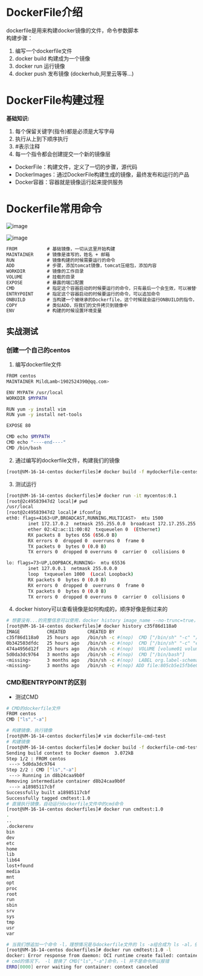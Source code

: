 # DockerFile介绍
dockerfile是用来构建docker镜像的文件，命令参数脚本  
构建步骤：  
1. 编写一个dockerfile文件
2. docker build 构建成为一个镜像
3. docker run 运行镜像
4. docker push 发布镜像 (dockerhub,阿里云等等...)

# DockerFile构建过程
**基础知识:**  
1. 每个保留关键字(指令)都是必须是大写字母
2. 执行从上到下顺序执行
3. #表示注释
4. 每一个指令都会创建提交一个新的镜像层

- DockerFile：构建文件，定义了一切的步骤，源代码
- DockerImages：通过DockerFile构建生成的镜像，最终发布和运行的产品
- Docker容器：容器就是镜像运行起来提供服务

# Dockerfile常用命令
![image](https://user-images.githubusercontent.com/92672384/147425633-dca18df5-3c7a-496c-8898-889a9d59df07.png)

![image](https://user-images.githubusercontent.com/92672384/147426097-10628c9e-bbd9-4c52-95ce-7ae94b5c11c8.png)

```txt
FROM           # 基础镜像，一切从这里开始构建
MAINTAINER     # 镜像是谁写的，姓名 + 邮箱
RUN            # 镜像构建的时候需要运行的命令
ADD            # 步骤，添加tomcat镜像，tomcat压缩包，添加内容
WORKDIR        # 镜像的工作目录
VOLUME         # 挂载的目录
EXPOSE         # 暴露的端口配置
CMD            # 指定这个容器启动的时候要运行的命令，只有最后一个会生效，可以被替代
ENTRYPOINT     # 指定这个容器启动的时候要运行的命令，可以追加命令
ONBUILD        # 当构建一个被继承的Dockerfile，这个时候就会运行ONBUILD的指令，出发指令
COPY           # 类似ADD，将我们的文件拷贝到镜像中
ENV            # 构建的时候设置环境变量
```

## 实战测试
### 创建一个自己的centos
1. 编写dockerfile文件
```bash
FROM centos
MAINTAINER MildLamb<1902524390@qq.com>

ENV MYPATH /usr/local
WORKDIR $MYPATH

RUN yum -y install vim
RUN yum -y install net-tools

EXPOSE 80

CMD echo $MYPATH
CMD echo "----end----"
CMD /bin/bash
```
2. 通过编写的dockerfile文件，构建我们的镜像
```bash
[root@VM-16-14-centos dockerfiles]# docker build -f mydockerfile-centos -t mycentos:0.1 .
```
3. 测试运行
```bash
[root@VM-16-14-centos dockerfiles]# docker run -it mycentos:0.1
[root@2c49583947d2 local]# pwd
/usr/local
[root@2c49583947d2 local]# ifconfig
eth0: flags=4163<UP,BROADCAST,RUNNING,MULTICAST>  mtu 1500
        inet 172.17.0.2  netmask 255.255.0.0  broadcast 172.17.255.255
        ether 02:42:ac:11:00:02  txqueuelen 0  (Ethernet)
        RX packets 8  bytes 656 (656.0 B)
        RX errors 0  dropped 0  overruns 0  frame 0
        TX packets 0  bytes 0 (0.0 B)
        TX errors 0  dropped 0 overruns 0  carrier 0  collisions 0

lo: flags=73<UP,LOOPBACK,RUNNING>  mtu 65536
        inet 127.0.0.1  netmask 255.0.0.0
        loop  txqueuelen 1000  (Local Loopback)
        RX packets 0  bytes 0 (0.0 B)
        RX errors 0  dropped 0  overruns 0  frame 0
        TX packets 0  bytes 0 (0.0 B)
        TX errors 0  dropped 0 overruns 0  carrier 0  collisions 0
```
4. docker history可以查看镜像是如何构成的，顺序好像是倒过来的
```bash
# 想要没有...的完整信息可以使用，docker history image_name --no-trunc=true，但可能会有排版问题
[root@VM-16-14-centos dockerfiles]# docker history c35f86d118a0
IMAGE          CREATED        CREATED BY                                      SIZE      COMMENT
c35f86d118a0   25 hours ago   /bin/sh -c #(nop)  CMD ["/bin/sh" "-c" "/bin…   0B        
0b342503dfdc   25 hours ago   /bin/sh -c #(nop)  CMD ["/bin/sh" "-c" "echo…   0B        
474a4956d12f   25 hours ago   /bin/sh -c #(nop)  VOLUME [volume01 volume02]   0B        
5d0da3dc9764   3 months ago   /bin/sh -c #(nop)  CMD ["/bin/bash"]            0B        
<missing>      3 months ago   /bin/sh -c #(nop)  LABEL org.label-schema.sc…   0B        
<missing>      3 months ago   /bin/sh -c #(nop) ADD file:805cb5e15fb6e0bb0…   231MB
```

### CMD和ENTRYPOINT的区别
- 测试CMD
```bash
# CMD的dockerfile文件
FROM centos
CMD ["ls","-a"]

# 构建镜像，执行镜像
[root@VM-16-14-centos dockerfiles]# vim dockerfile-cmd-test
# 构建镜像
[root@VM-16-14-centos dockerfiles]# docker build -f dockerfile-cmd-test -t cmdtest:1.0 .
Sending build context to Docker daemon  3.072kB
Step 1/2 : FROM centos
 ---> 5d0da3dc9764
Step 2/2 : CMD ["ls","-a"]
 ---> Running in d8b24caa9b0f
Removing intermediate container d8b24caa9b0f
 ---> a18985117cbf
Successfully built a18985117cbf
Successfully tagged cmdtest:1.0
# 直接执行镜像，自动运行dockerfile文件中的cmd命令
[root@VM-16-14-centos dockerfiles]# docker run cmdtest:1.0
.
..
.dockerenv
bin
dev
etc
home
lib
lib64
lost+found
media
mnt
opt
proc
root
run
sbin
srv
sys
tmp
usr
var

# 当我们想追加一个命令 -l，理想情况是与dockerfile文件的 ls -a组合成为 ls -al，但是docker报错，如下
[root@VM-16-14-centos dockerfiles]# docker run cmdtest:1.0 -l
docker: Error response from daemon: OCI runtime create failed: container_linux.go:380: starting container process caused: exec: "-l": executable file not found in $PATH: unknown.
# cmd的情况下， -l 替换了 CMD["ls","-a"]命令，-l 并不是命令所以报错
ERRO[0000] error waiting for container: context canceled
```
